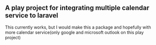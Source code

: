 
## A play project for integrating multiple calendar service to laravel

This currently works, but I would make this a package and hopefully with more calendar service(only google and microsoft outlook on this play project)
